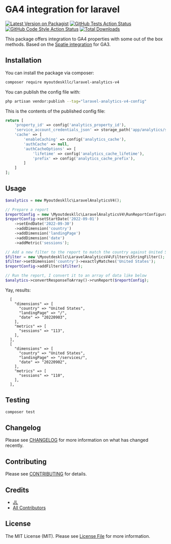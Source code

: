 # GA4 integration for laravel

[![Latest Version on Packagist](https://img.shields.io/packagist/v/myoutdeskllc/laravel-analytics-v4.svg?style=flat-square)](https://packagist.org/packages/myoutdeskllc/laravel-analytics-v4)
[![GitHub Tests Action Status](https://img.shields.io/github/workflow/status/myoutdeskllc/laravel-analytics-v4/run-tests?label=tests)](https://github.com/myoutdeskllc/laravel-analytics-v4/actions?query=workflow%3Arun-tests+branch%3Amain)
[![GitHub Code Style Action Status](https://img.shields.io/github/workflow/status/myoutdeskllc/laravel-analytics-v4/Fix%20PHP%20code%20style%20issues?label=code%20style)](https://github.com/myoutdeskllc/laravel-analytics-v4/actions?query=workflow%3A"Fix+PHP+code+style+issues"+branch%3Amain)
[![Total Downloads](https://img.shields.io/packagist/dt/myoutdeskllc/laravel-analytics-v4.svg?style=flat-square)](https://packagist.org/packages/myoutdeskllc/laravel-analytics-v4)

This package offers integration to GA4 properties with some out of the box methods. Based on the [Spatie integration](https://github.com/spatie/laravel-analytics) for GA3.

## Installation

You can install the package via composer:

```bash
composer require myoutdeskllc/laravel-analytics-v4
```

You can publish the config file with:

```bash
php artisan vendor:publish --tag="laravel-analytics-v4-config"
```

This is the contents of the published config file:

```php
return [
    'property_id' => config('analytics_property_id'),
    'service_account_credentials_json' => storage_path('app/analytics/service-account-credentials.json'),
    'cache' => [
        'enableCaching' => config('analytics_cache'),
        'authCache' => null,
        'authCacheOptions' => [
            'lifetime' => config('analytics_cache_lifetime'),
            'prefix' => config('analytics_cache_prefix'),
        ]
    ]
];
```

## Usage

```php
$analytics = new Myoutdeskllc\LaravelAnalyticsV4();

// Prepare a report
$reportConfig = new \Myoutdeskllc\LaravelAnalyticsV4\RunReportConfiguration();
$reportConfig->setStartDate('2022-09-01')
    ->setEndDate('2022-09-30')
    ->addDimension('country')
    ->addDimension('landingPage')
    ->addDimension('date')
    ->addMetric('sessions');

// Add a new filter to the report to match the country against United States
$filter = new \Myoutdeskllc\LaravelAnalyticsV4\Filters\StringFilter();
$filter->setDimension('country')->exactlyMatches('United States');
$reportConfig->addFilter($filter);

// Run the report, I convert it to an array of data like below
$analytics->convertResponseToArray()->runReport($reportConfig);
```
Yay, results:
```
  [
    "dimensions" => [
      "country" => "United States",
      "landingPage" => "/",
      "date" => "20220903",
    ],
    "metrics" => [
      "sessions" => "113",
    ],
  ],
  [
    "dimensions" => [
      "country" => "United States",
      "landingPage" => "/services/",
      "date" => "20220902",
    ],
    "metrics" => [
      "sessions" => "110",
    ],
  ],
```

## Testing

```bash
composer test
```

## Changelog

Please see [CHANGELOG](CHANGELOG.md) for more information on what has changed recently.

## Contributing

Please see [CONTRIBUTING](CONTRIBUTING.md) for details.

## Credits

- [JL](https://github.com/WalrusSoup)
- [All Contributors](../../contributors)

## License

The MIT License (MIT). Please see [License File](LICENSE.md) for more information.
